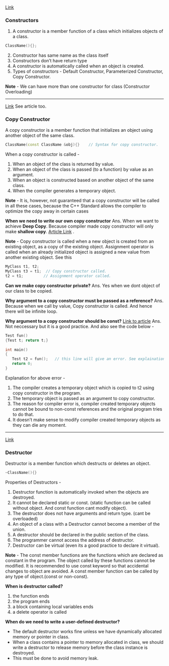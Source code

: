 [Link](https://www.geeksforgeeks.org/constructors-c/)
### Constructors ###
1. A constructor is a member function of a class which initializes objects of a class.
```c++
ClassName(){};
```
2. Constructor has same name as the class itself
3. Constructors don’t have return type
4. A constructor is automatically called when an object is created.
5. Types of constructors - Default Constructor, Parameterized Constructor, Copy Constructor.

**Note** - We can have more than one constructor for class (Constructor Overloading)

---

[Link](https://www.geeksforgeeks.org/copy-constructor-in-cpp/)  See article too.

### Copy Constructor ###
A copy constructor is a member function that initializes an object using another object of the same class.
```c++
ClassName(const ClassName &obj){}    // Syntax for copy constructor.
```
When a copy constructor is called - 
1. When an object of the class is returned by value.
2. When an object of the class is passed (to a function) by value as an argument. 
3. When an object is constructed based on another object of the same class. 
4. When the compiler generates a temporary object.

**Note** - It is, however, not guaranteed that a copy constructor will be called in all these cases, because the C++ Standard allows the compiler to optimize the copy away in certain cases

**When we need to write our own copy constructor**
Ans. When we want to achieve **Deep Copy**. Because compiler made copy constructor will only make **shallow copy**.  [Article Link](https://www.geeksforgeeks.org/g-fact-22/) .

**Note** - Copy constructor is called when a new object is created from an existing object, as a copy of the existing object. Assignment operator is called when an already initialized object is assigned a new value from another existing object.
See this 
 ```c++
MyClass t1, t2;
MyClass t3 = t1;  // Copy constructor called.
t2 = t1;         // Assignment operator called.
 ```
 
 **Can we make copy constructor private?**
 Ans. Yes when we dont object of our class to be copied.
 
 **Why argument to a copy constructor must be passed as a reference?**
 Ans. Because when we call by value, Copy constructor is called. And hence there will be infinite loop.
 
 **Why argument to a copy constructor should be const?** [Link to article](https://www.geeksforgeeks.org/copy-constructor-argument-const/)
 Ans. Not neccessary but it is a good practice. And also see the code below - 
 ```c++
Test fun()
{Test t; return t;}
  
int main()
{
    Test t2 = fun();   // this line will give an error. See explaination below.
    return 0;
}
 ```
 
 Explanation for above error - 
 1. The compiler creates a temporary object which is copied to t2 using copy constructor in the program.
 2. The temporary object is passed as an argument to copy constructor.
 3. The reason for compiler error is, compiler created temporary objects cannot be bound to non-const references and the original program tries to do that. 
 4. It doesn’t make sense to modify compiler created temporary objects as they can die any moment.

---

[Link](https://www.geeksforgeeks.org/destructors-c/)

### Destructor ###
Destructor is a member function which destructs or deletes an object.
```c++
~ClassName(){}
```

Properties of Destructors - 
1. Destructor function is automatically invoked when the objects are destroyed.
2. It cannot be declared static or const. (static function can be called without object. And const function cant modify object).
3. The destructor does not have arguments and return type. (cant be overloaded)
4. An object of a class with a Destructor cannot become a member of the union.
5. A destructor should be declared in the public section of the class.
6. The programmer cannot access the address of destructor.
7. Destructor can be virtual (even its a good practice to declare it virtual).

**Note** - The const member functions are the functions which are declared as constant in the program. The object called by these functions cannot be modified. It is recommended to use const keyword so that accidental changes to object are avoided. A const member function can be called by any type of object.(const or non-const).

**When is destructor called?**
1. the function ends 
2. the program ends 
3. a block containing local variables ends 
4. a delete operator is called 

**When do we need to write a user-defined destructor?**
* The default destructor works fine unless we have dynamically allocated memory or pointer in class. 
* When a class contains a pointer to memory allocated in class, we should write a destructor to release memory before the class instance is destroyed. 
* This must be done to avoid memory leak.

